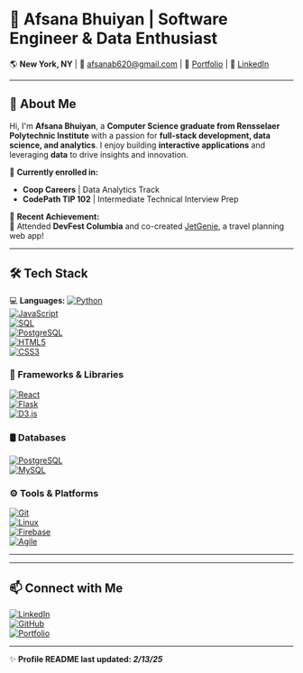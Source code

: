 # 🚀 Afsana Bhuiyan | Software Engineer & Data Enthusiast  

🌎 **New York, NY** | 📧 [afsanab620@gmail.com](mailto:afsanab620@gmail.com) | 🔗 [Portfolio](https://afsanab.github.io/AfsanasPortfolio/) | 💼 [LinkedIn](https://www.linkedin.com/in/afsanabhuiyan/)  

---

## 👋 About Me  
Hi, I'm **Afsana Bhuiyan**, a **Computer Science graduate from Rensselaer Polytechnic Institute** with a passion for **full-stack development, data science, and analytics**. I enjoy building **interactive applications** and leveraging **data** to drive insights and innovation.  

🔹 **Currently enrolled in:**  
- **Coop Careers** | Data Analytics Track  
- **CodePath TIP 102** | Intermediate Technical Interview Prep  

🔹 **Recent Achievement:**  
🎉 Attended **DevFest Columbia** and co-created [JetGenie](https://github.com/afsanab/JetGenie), a travel planning web app!  

---

## 🛠 Tech Stack  
💻 **Languages:** 
[![Python](https://img.shields.io/badge/Python-3776AB?style=for-the-badge&logo=python&logoColor=white)]()  
[![JavaScript](https://img.shields.io/badge/JavaScript-F7DF1E?style=for-the-badge&logo=javascript&logoColor=black)]()  
[![SQL](https://img.shields.io/badge/SQL-CC2927?style=for-the-badge&logo=database&logoColor=white)]()  
[![PostgreSQL](https://img.shields.io/badge/PostgreSQL-336791?style=for-the-badge&logo=postgresql&logoColor=white)]()  
[![HTML5](https://img.shields.io/badge/HTML5-E34F26?style=for-the-badge&logo=html5&logoColor=white)]()  
[![CSS3](https://img.shields.io/badge/CSS3-1572B6?style=for-the-badge&logo=css3&logoColor=white)]()  

### **🚀 Frameworks & Libraries**
[![React](https://img.shields.io/badge/React-61DAFB?style=for-the-badge&logo=react&logoColor=black)]()  
[![Flask](https://img.shields.io/badge/Flask-000000?style=for-the-badge&logo=flask&logoColor=white)]()  
[![D3.js](https://img.shields.io/badge/D3.js-F9A03C?style=for-the-badge&logo=d3.js&logoColor=white)]()  

### **🛢 Databases**
[![PostgreSQL](https://img.shields.io/badge/PostgreSQL-316192?style=for-the-badge&logo=postgresql&logoColor=white)]()  
[![MySQL](https://img.shields.io/badge/MySQL-005C84?style=for-the-badge&logo=mysql&logoColor=white)]()  

### **⚙️ Tools & Platforms**
[![Git](https://img.shields.io/badge/Git-F05032?style=for-the-badge&logo=git&logoColor=white)]()  
[![Linux](https://img.shields.io/badge/Linux-FCC624?style=for-the-badge&logo=linux&logoColor=black)]()  
[![Firebase](https://img.shields.io/badge/Firebase-FFCA28?style=for-the-badge&logo=firebase&logoColor=black)]()  
[![Agile](https://img.shields.io/badge/Agile-2496ED?style=for-the-badge&logo=scrumalliance&logoColor=white)]()  



---
<!--
## 📊 GitHub Stats  

<p align="center">
  <img src="https://github-readme-stats.vercel.app/api?username=afsanab&show_icons=true&theme=radical" width="48%">
  <img src="https://github-readme-streak-stats.herokuapp.com/?user=afsanab&theme=radical" width="48%">
</p> 
-->
---

## 📫 Connect with Me  

[![LinkedIn](https://img.shields.io/badge/LinkedIn-blue?style=for-the-badge&logo=linkedin)](https://www.linkedin.com/in/afsanabhuiyan/)  
[![GitHub](https://img.shields.io/badge/GitHub-black?style=for-the-badge&logo=github)](https://github.com/afsanab)  
[![Portfolio](https://img.shields.io/badge/Portfolio-00C4B3?style=for-the-badge)](https://afsanab.github.io/AfsanasPortfolio/)  

---

✨ **Profile README last updated: _2/13/25_**  
